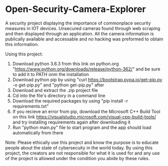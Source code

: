 # Open-Security-Camera-Explorer

A security project displaying the importance of commonplace security measures in IOT devices. Unsecured cameras found through web scraping and then displayed through an application. All the camera information is publically available and accessable and no hacking was preformed to obtain this information.


Using this project:
1. Download python 3.6.3 from this link on python.org "https://www.python.org/downloads/release/python-362/" and be sure to add it to PATH onm the installation
3. Download python pip by using "curl https://bootstrap.pypa.io/get-pip.py -o get-pip.py" and "python get-pip.py" after
4. Download and extract the .zip project file
5. Cd into the file's directory in a command line
6. Download the required packages by using "pip install -r requirements.txt"
7. If you recieve an error from pip, download the Microsoft C++ Build Tool on this link https://visualstudio.microsoft.com/visual-cpp-build-tools/ and try installing requirements again after downloading it
8. Run "python main.py" file to start program and the app should load automatically from there

Note:
Please ethically use this project and know the purpose is to educate people about the state of cybersecuity in the world today. By using this project, the creators are not responsible for what it is used for and any use of the project is allowed under the condition you abide by these rules.
